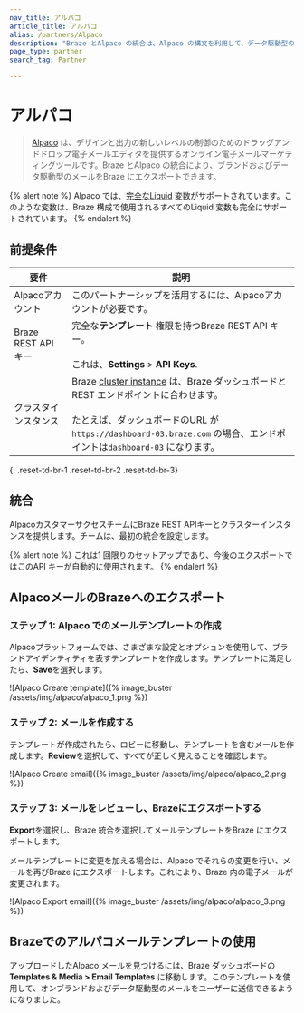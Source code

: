 ```yaml
---
nav_title: アルパコ
article_title: アルパコ
alias: /partners/Alpaco
description: "Braze とAlpaco の統合は、Alpaco の構文を利用して、データ駆動型のメールテンプレートを作成し、Braze にエクスポートします。"
page_type: partner
search_tag: Partner

---
```


# アルパコ

> [Alpaco](https://alpaco.email/) は、デザインと出力の新しいレベルの制御のためのドラッグアンドドロップ電子メールエディタを提供するオンライン電子メールマーケティングツールです。Braze とAlpaco の統合により、ブランドおよびデータ駆動型のメールをBraze にエクスポートできます。 

{% alert note %}
Alpaco では、[完全なLiquid](https://shopify.github.io/liquid/) 変数がサポートされています。このような変数は、Braze 構成で使用されるすべてのLiquid 変数も完全にサポートされています。
{% endalert %}

## 前提条件

| 要件 | 説明 |
| ------------| ----------- |
| Alpacoアカウント| このパートナーシップを活用するには、Alpacoアカウントが必要です。|
| Braze REST API キー| 完全な**テンプレート** 権限を持つBraze REST API キー。<br><br> これは、**Settings** > **API Keys**.| からBraze ダッシュボードで作成できます。
| クラスタインスタンス| Braze [cluster instance]({{site.baseurl}}/api/basics/#endpoints) は、Braze ダッシュボードとREST エンドポイントに合わせます。<br><br> たとえば、ダッシュボードのURL が`https://dashboard-03.braze.com` の場合、エンドポイントは`dashboard-03` になります。|
{: .reset-td-br-1 .reset-td-br-2 .reset-td-br-3}

## 統合

AlpacoカスタマーサクセスチームにBraze REST APIキーとクラスターインスタンスを提供します。チームは、最初の統合を設定します。

{% alert note %}
これは1 回限りのセットアップであり、今後のエクスポートではこのAPI キーが自動的に使用されます。
{% endalert %}

## AlpacoメールのBrazeへのエクスポート

### ステップ 1: Alpaco でのメールテンプレートの作成

Alpacoプラットフォームでは、さまざまな設定とオプションを使用して、ブランドアイデンティティを表すテンプレートを作成します。テンプレートに満足したら、**Save**を選択します。

![Alpaco Create template]({% image_buster /assets/img/alpaco/alpaco_1.png %})

### ステップ 2: メールを作成する

テンプレートが作成されたら、ロビーに移動し、テンプレートを含むメールを作成します。**Review**を選択して、すべてが正しく見えることを確認します。

![Alpaco Create email]({% image_buster /assets/img/alpaco/alpaco_2.png %})

### ステップ 3: メールをレビューし、Brazeにエクスポートする

**Export**を選択し、Braze 統合を選択してメールテンプレートをBraze にエクスポートします。 

メールテンプレートに変更を加える場合は、Alpaco でそれらの変更を行い、メールを再びBraze にエクスポートします。これにより、Braze 内の電子メールが変更されます。

![Alpaco Export email]({% image_buster /assets/img/alpaco/alpaco_3.png %})

## Brazeでのアルパコメールテンプレートの使用

アップロードしたAlpaco メールを見つけるには、Braze ダッシュボードの**Templates & Media > Email Templates** に移動します。このテンプレートを使用して、オンブランドおよびデータ駆動型のメールをユーザーに送信できるようになりました。

[1]: {{site.baseurl}}/user_guide/message_building_by_channel/email/creating_an_email_template/
